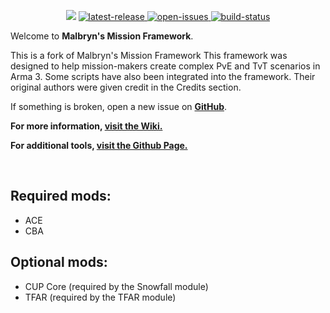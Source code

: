 <p align="center">
    <img src="https://i.imgur.com/Lq5Do49.png">
    <a href="https://github.com/Misfit-Ha/MalFramework-m/releases/latest">
        <img src="https://img.shields.io/github/v/release/Misfit-Ha/MalFramework-m?label=latest%20release" alt="latest-release">
    </a>
        <a href="https://github.com/Misfit-Ha/MalFramework-m/issues">
        <img src="https://img.shields.io/github/issues/Misfit-Ha/MalFramework-m" alt="open-issues">
    </a>
    <a href="https://github.com/Malbryn/Misfit-Ha/MalFramework-m/workflows/build.yml">
        <img src="https://img.shields.io/github/workflow/status/Misfit-Ha/MalFramework-m/Build" alt="build-status">
    </a>
</p>

Welcome to **Malbryn's Mission Framework**.

This is a fork of Malbryn's Mission Framework
This framework was designed to help mission-makers create complex PvE and TvT scenarios in Arma 3.
Some scripts have also been integrated into the framework. Their original authors were given credit in the Credits section.

If something is broken, open a new issue on **[GitHub](https://github.com/Misfit-Ha/MalFramework-m/issues)**.
</br>

**For more information, [visit the Wiki.](https://github.com/Misfit-Ha/MalFramework-m/wiki)**

**For additional tools, [visit the Github Page.](https://misfit-ha.github.io/MalFramework-m)**

</br>

## Required mods:

-   ACE
-   CBA

## Optional mods:

-   CUP Core (required by the Snowfall module)
-   TFAR (required by the TFAR module)
